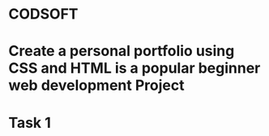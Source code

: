 # CODSOFT
# Create a personal portfolio using CSS and HTML is a popular beginner web development Project
# Task 1
